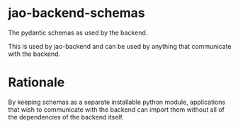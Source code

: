 # jao-backend-schemas

The pydantic schemas as used by the backend.

This is used by jao-backend and can be used by anything that communicate with the backend.

# Rationale

By keeping schemas as a separate installable python module, applications that wish to communicate
with the backend can import them without all of the dependencies of the backend itself.